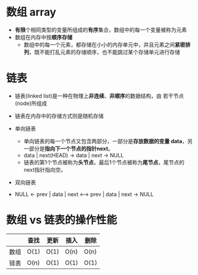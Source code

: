 # 数组 array

- **有限**个相同类型的变量所组成的**有序**集合，数组中的每一个变量被称为元素
- 数组在内存中按**顺序存储**
  - 数组中的每一个元素，都存储在小小的内存单元中，并且元素之间**紧密排列**，既不能打乱元素的存储顺序，也不能跳过某个存储单元进行存储

# 链表

- 链表(linked list)是一种在物理上**非连续**、**非顺序**的数据结构，由 若干节点(node)所组成
- 链表在内存中的存储方式则是随机存储

- 单向链表
  - 单向链表的每一个节点又包含两部分，一部分是**存放数据的变量 data**，另一部分是**指向下一个节点的指针next**。
  - data | next(HEAD)  -> data | next -> NULL
  - 链表的第1个节点被称为**头节点**，最后1个节点被称为**尾节点**，尾节点的next指针指向空。
- 双向链表
- NULL <- prev | data | next <--> prev | data | next -> NULL

# 数组 vs 链表的操作性能

|| 查找 | 更新 | 插入 | 删除 |
|-|-|-|-|-|
| 数组 | O(1) | O(1) | O(n) | O(n) |
| 链表 | O(n) | O(1) | O(1) | O(1) |
